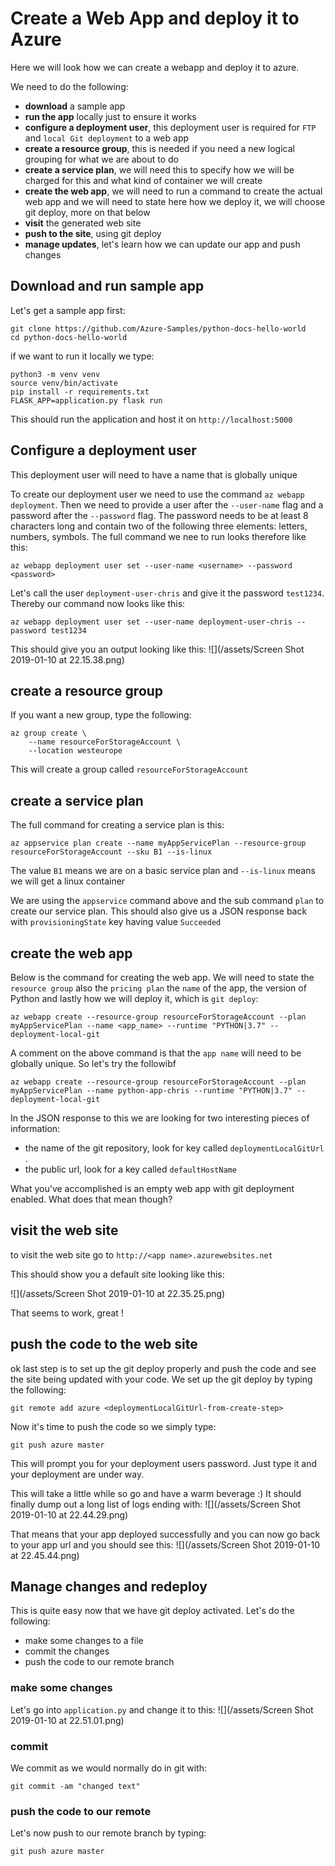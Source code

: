# Create a Web App and deploy it to Azure
Here we will look how we can create a webapp and deploy it to azure. 

We need to do the following:

- **download** a sample app
- **run the app** locally just to ensure it works
- **configure a deployment user**, this deployment user is required for `FTP` and `local Git deployment` to a web app
- **create a resource group**, this is needed if you need a new logical grouping for what we are about to do
- **create a service plan**, we will need this to specify how we will be charged for this and what kind of container we will create
- **create the web app**, we will need to run a command to create the actual web app and we will need to state here how we deploy it, we will choose git deploy, more on that below
- **visit** the generated web site
- **push to the site**, using git deploy
- **manage updates**, let's learn how we can update our app and push changes

## Download and run sample app

Let's get a sample app first:

```
git clone https://github.com/Azure-Samples/python-docs-hello-world
cd python-docs-hello-world
```

if we want to run it locally we type:

```
python3 -m venv venv
source venv/bin/activate
pip install -r requirements.txt
FLASK_APP=application.py flask run
```
This should run the application and host it on `http://localhost:5000`

## Configure a deployment user
This deployment user will need to have a name that is globally unique

To create our deployment user we need to use the command `az webapp deployment`. Then we need to provide a user after the `--user-name` flag and a password after the `--password` flag. The password needs to be at least 8 characters long and contain two of the following three elements: letters, numbers, symbols. The full command we nee to run looks therefore like this:

```
az webapp deployment user set --user-name <username> --password <password>
```
Let's call the user `deployment-user-chris` and give it the password `test1234`. Thereby our command now looks like this:

```
az webapp deployment user set --user-name deployment-user-chris --password test1234
```

This should give you an output looking like this:
![](/assets/Screen Shot 2019-01-10 at 22.15.38.png)

## create a resource group
If you want a new group, type the following:

```
az group create \
    --name resourceForStorageAccount \
    --location westeurope

```
This will create a group called `resourceForStorageAccount`

## create a service plan

The full command for creating a service plan is this:

```
az appservice plan create --name myAppServicePlan --resource-group resourceForStorageAccount --sku B1 --is-linux
```
The value `B1` means we are on a basic service plan and `--is-linux` means we will get a linux container

We are using the `appservice` command above and the sub command `plan` to create our service plan. This should also give us a JSON response back with `provisioningState` key having value `Succeeded`

## create the web app
Below is the command for creating the web app. We will need to state the `resource group` also the `pricing plan` the `name` of the app, the version of Python and lastly how we will deploy it, which is `git deploy`:

```
az webapp create --resource-group resourceForStorageAccount --plan myAppServicePlan --name <app_name> --runtime "PYTHON|3.7" --deployment-local-git
```
A comment on the above command is that the `app name` will need to be globally unique. So let's try the followibf

```
az webapp create --resource-group resourceForStorageAccount --plan myAppServicePlan --name python-app-chris --runtime "PYTHON|3.7" --deployment-local-git
```

In the JSON response to this we are looking for two interesting pieces of information:

- the name of the git repository, look for key called `deploymentLocalGitUrl` . 
- the public url, look for a key called `defaultHostName`

What you've accomplished is an empty web app with git deployment enabled. What does that mean though?

## visit the web site
to visit the web site go to `http://<app name>.azurewebsites.net`

This should show you a default site looking like this:

![](/assets/Screen Shot 2019-01-10 at 22.35.25.png)

That seems to work, great !

## push the code to the web site
ok last step is to set up the git deploy properly and push the code and see the site being updated with your code. 
We set up the git deploy by typing the following:

```
git remote add azure <deploymentLocalGitUrl-from-create-step>
```

Now it's time to push the code so we simply type:

```
git push azure master
```
This will prompt you for your deployment users password. Just type it and your deployment are under way.

This will take a little while so go and have a warm beverage :)
It should finally dump out a long list of logs ending with:
![](/assets/Screen Shot 2019-01-10 at 22.44.29.png)

That means that your app deployed successfully and you can now go back to your app url and you should see this:
![](/assets/Screen Shot 2019-01-10 at 22.45.44.png)

## Manage changes and redeploy
This is quite easy now that we have git deploy activated. Let's do the following:

- make some changes to a file
- commit the changes
- push the code to our remote branch

### make some changes
Let's go into `application.py` and change it to this:
![](/assets/Screen Shot 2019-01-10 at 22.51.01.png)

### commit
We commit as we would normally do in git with:
```
git commit -am "changed text"
```

### push the code to our remote

Let's now push to our remote branch by typing:
```
git push azure master
```
